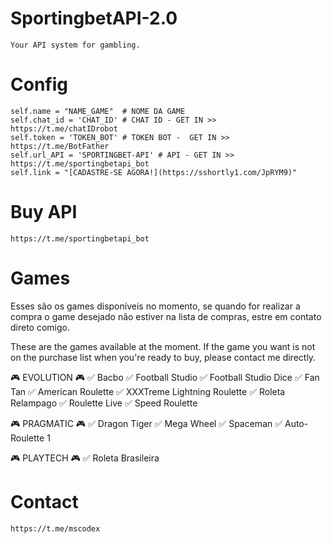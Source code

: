 # SportingbetAPI-2.0
    Your API system for gambling.

# Config
    self.name = "NAME_GAME"  # NOME DA GAME
    self.chat_id = 'CHAT_ID' # CHAT ID - GET IN >> https://t.me/chatIDrobot
    self.token = 'TOKEN_BOT' # TOKEN BOT -  GET IN >> https://t.me/BotFather
    self.url_API = 'SPORTINGBET-API' # API - GET IN >> https://t.me/sportingbetapi_bot
    self.link = "[CADASTRE-SE AGORA!](https://sshortly1.com/JpRYM9)"

# Buy API
    https://t.me/sportingbetapi_bot


# Games

Esses são os games disponíveis no momento, se quando for realizar a compra o game desejado não estiver na lista de compras, estre em contato direto comigo.

These are the games available at the moment. If the game you want is not on the purchase list when you're ready to buy, please contact me directly.

🎮   EVOLUTION  🎮
        ✅ Bacbo
        ✅ Football Studio
        ✅ Football Studio Dice
        ✅ Fan Tan
        ✅ American Roulette
        ✅ XXXTreme Lightning Roulette
        ✅ Roleta Relampago
        ✅ Roulette Live
        ✅ Speed Roulette


🎮   PRAGMATIC   🎮
        ✅ Dragon Tiger
        ✅ Mega Wheel
        ✅ Spaceman
        ✅ Auto-Roulette 1

🎮   PLAYTECH   🎮
        ✅ Roleta Brasileira


# Contact
    https://t.me/mscodex